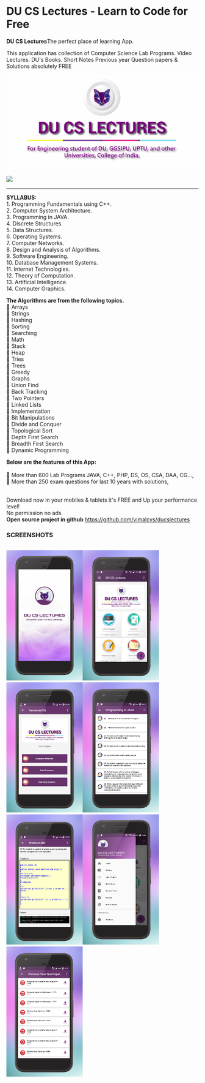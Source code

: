 # DU CS Lectures - Learn to Code for Free
<b>DU CS Lectures</b>The perfect place of learning App.

This application has collection of  Computer Science Lab Programs. Video Lectures. DU's Books. Short Notes Previous year Question papers & Solutions absolutely FREE

![Image](post.png)

<a href="https://play.google.com/store/apps/details?id=com.vimal.vkide">
<img src="https://play.google.com/intl/en_us/badges/images/generic/en_badge_web_generic.png" width = 225/>
</a>

----------


<b><b>SYLLABUS:</b></b>
    <br>1. Programming Fundamentals using C++.
    <br>2. Computer System Architecture.
    <br>3. Programming in JAVA.
    <br>4. Discrete Structures.
    <br>5. Data Structures.
    <br>6. Operating Systems.
    <br>7. Computer Networks.
    <br>8. Design and Analysis of Algorithms.
    <br>9. Software Engineering.
    <br>10. Database Management Systems.
    <br>11. Internet Technologies.
    <br>12. Theory of Computation.
    <br>13. Artificial Intelligence.
    <br>14. Computer Graphics.

	
<b>The Algorithms are from the following topics.</b> 
   <br>📍 Arrays
   <br>📍 Strings
   <br>📍 Hashing
   <br>📍 Sorting
   <br>📍 Searching
   <br>📍 Math
   <br>📍 Stack
   <br>📍 Heap
   <br>📍 Tries
   <br>📍 Trees
   <br>📍 Greedy
   <br>📍 Graphs
   <br>📍 Union Find
   <br>📍 Back Tracking
   <br>📍 Two Pointers
   <br>📍 Linked Lists
   <br>📍 Implementation
   <br>📍 Bit Manipulations
   <br>📍 Divide and Conquer
   <br>📍 Topological Sort
   <br>📍 Depth First Search
   <br>📍 Breadth First Search
   <br>📍 Dynamic Programming

	
<b>Below are the features of this App:</b>	
   <br>📍 More than 600 Lab Programs JAVA, C++, PHP, DS, OS, CSA, DAA, CG...,
   <br>📍 More than 250 exam questions for last 10 years with solutions, 

<br>Download now in your mobiles & tablets it's FREE and Up your performance level!
<br>
No permission no ads.<br>
<b>Open source project in github</b> https://github.com/vimalcvs/ducslectures

### SCREENSHOTS

<img src="du1.png" alt="" width="200" height="340" /><img src="du2.png" alt="" width="200" height="340" /><img src="du3.png" alt="" width="200" height="340" /><img src="du4.png" alt="" width="200" height="340" /><img src="du5.png" alt="" width="200" height="340" /><img src="du6.png" alt="" width="200" height="340" /><img src="du7.png" alt="" width="200" height="340" />
----------
